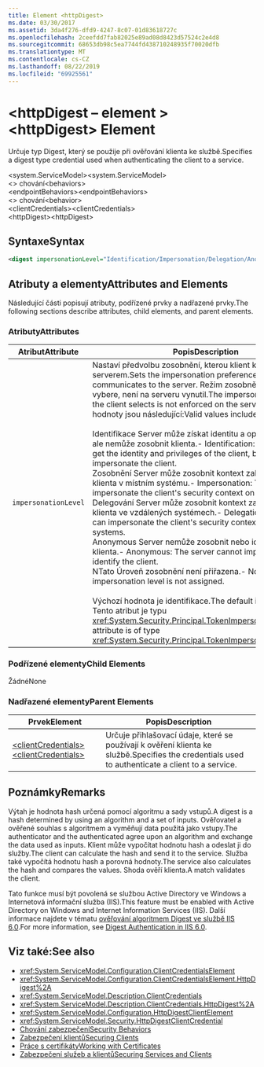 ```yaml
---
title: Element <httpDigest>
ms.date: 03/30/2017
ms.assetid: 3da4f276-dfd9-4247-8c07-01d83618727c
ms.openlocfilehash: 2ceefdd7fab82025e89ad08d8423d57524c2e4d8
ms.sourcegitcommit: 68653db98c5ea7744fd438710248935f70020dfb
ms.translationtype: MT
ms.contentlocale: cs-CZ
ms.lasthandoff: 08/22/2019
ms.locfileid: "69925561"
---
```

# <a name="httpdigest-element"></a><span data-ttu-id="84019-102">\<httpDigest – element ></span><span class="sxs-lookup"><span data-stu-id="84019-102">\<httpDigest> Element</span></span>
<span data-ttu-id="84019-103">Určuje typ Digest, který se použije při ověřování klienta ke službě.</span><span class="sxs-lookup"><span data-stu-id="84019-103">Specifies a digest type credential used when authenticating the client to a service.</span></span>  
  
 <span data-ttu-id="84019-104">\<system.ServiceModel></span><span class="sxs-lookup"><span data-stu-id="84019-104">\<system.ServiceModel></span></span>  
<span data-ttu-id="84019-105">\<> chování</span><span class="sxs-lookup"><span data-stu-id="84019-105">\<behaviors></span></span>  
<span data-ttu-id="84019-106">\<endpointBehaviors></span><span class="sxs-lookup"><span data-stu-id="84019-106">\<endpointBehaviors></span></span>  
<span data-ttu-id="84019-107">\<> chování</span><span class="sxs-lookup"><span data-stu-id="84019-107">\<behavior></span></span>  
<span data-ttu-id="84019-108">\<clientCredentials></span><span class="sxs-lookup"><span data-stu-id="84019-108">\<clientCredentials></span></span>  
<span data-ttu-id="84019-109">\<httpDigest></span><span class="sxs-lookup"><span data-stu-id="84019-109">\<httpDigest></span></span>  
  
## <a name="syntax"></a><span data-ttu-id="84019-110">Syntaxe</span><span class="sxs-lookup"><span data-stu-id="84019-110">Syntax</span></span>  
  
```xml  
<digest impersonationLevel="Identification/Impersonation/Delegation/Anonymous/None" />
```  
  
## <a name="attributes-and-elements"></a><span data-ttu-id="84019-111">Atributy a elementy</span><span class="sxs-lookup"><span data-stu-id="84019-111">Attributes and Elements</span></span>  
 <span data-ttu-id="84019-112">Následující části popisují atributy, podřízené prvky a nadřazené prvky.</span><span class="sxs-lookup"><span data-stu-id="84019-112">The following sections describe attributes, child elements, and parent elements.</span></span>  
  
### <a name="attributes"></a><span data-ttu-id="84019-113">Atributy</span><span class="sxs-lookup"><span data-stu-id="84019-113">Attributes</span></span>  
  
|<span data-ttu-id="84019-114">Atribut</span><span class="sxs-lookup"><span data-stu-id="84019-114">Attribute</span></span>|<span data-ttu-id="84019-115">Popis</span><span class="sxs-lookup"><span data-stu-id="84019-115">Description</span></span>|  
|---------------|-----------------|  
|`impersonationLevel`|<span data-ttu-id="84019-116">Nastaví předvolbu zosobnění, kterou klient komunikuje se serverem.</span><span class="sxs-lookup"><span data-stu-id="84019-116">Sets the impersonation preference that the client communicates to the server.</span></span> <span data-ttu-id="84019-117">Režim zosobnění, který klient vybere, není na serveru vynutil.</span><span class="sxs-lookup"><span data-stu-id="84019-117">The impersonation mode that the client selects is not enforced on the server.</span></span> <span data-ttu-id="84019-118">Platné hodnoty jsou následující:</span><span class="sxs-lookup"><span data-stu-id="84019-118">Valid values include the following:</span></span><br /><br /> <span data-ttu-id="84019-119">Identifikace Server může získat identitu a oprávnění klienta, ale nemůže zosobnit klienta.</span><span class="sxs-lookup"><span data-stu-id="84019-119">-   Identification: The server can get the identity and privileges of the client, but cannot impersonate the client.</span></span><br /><span data-ttu-id="84019-120">Zosobnění Server může zosobnit kontext zabezpečení klienta v místním systému.</span><span class="sxs-lookup"><span data-stu-id="84019-120">-   Impersonation: The server can impersonate the client's security context on the local system.</span></span><br /><span data-ttu-id="84019-121">Delegování Server může zosobnit kontext zabezpečení klienta ve vzdálených systémech.</span><span class="sxs-lookup"><span data-stu-id="84019-121">-   Delegation: The server can impersonate the client's security context on remote systems.</span></span><br /><span data-ttu-id="84019-122">Anonymous Server nemůže zosobnit nebo identifikovat klienta.</span><span class="sxs-lookup"><span data-stu-id="84019-122">-   Anonymous: The server cannot impersonate or identify the client.</span></span><br /><span data-ttu-id="84019-123">NTato Úroveň zosobnění není přiřazena.</span><span class="sxs-lookup"><span data-stu-id="84019-123">-   None: An impersonation level is not assigned.</span></span><br /><br /> <span data-ttu-id="84019-124">Výchozí hodnota je identifikace.</span><span class="sxs-lookup"><span data-stu-id="84019-124">The default is Identification.</span></span> <span data-ttu-id="84019-125">Tento atribut je typu <xref:System.Security.Principal.TokenImpersonationLevel>.</span><span class="sxs-lookup"><span data-stu-id="84019-125">This attribute is of type <xref:System.Security.Principal.TokenImpersonationLevel>.</span></span>|  
  
### <a name="child-elements"></a><span data-ttu-id="84019-126">Podřízené elementy</span><span class="sxs-lookup"><span data-stu-id="84019-126">Child Elements</span></span>  
 <span data-ttu-id="84019-127">Žádné</span><span class="sxs-lookup"><span data-stu-id="84019-127">None</span></span>  
  
### <a name="parent-elements"></a><span data-ttu-id="84019-128">Nadřazené elementy</span><span class="sxs-lookup"><span data-stu-id="84019-128">Parent Elements</span></span>  
  
|<span data-ttu-id="84019-129">Prvek</span><span class="sxs-lookup"><span data-stu-id="84019-129">Element</span></span>|<span data-ttu-id="84019-130">Popis</span><span class="sxs-lookup"><span data-stu-id="84019-130">Description</span></span>|  
|-------------|-----------------|  
|[<span data-ttu-id="84019-131">\<clientCredentials></span><span class="sxs-lookup"><span data-stu-id="84019-131">\<clientCredentials></span></span>](clientcredentials.md)|<span data-ttu-id="84019-132">Určuje přihlašovací údaje, které se používají k ověření klienta ke službě.</span><span class="sxs-lookup"><span data-stu-id="84019-132">Specifies the credentials used to authenticate a client to a service.</span></span>|  
  
## <a name="remarks"></a><span data-ttu-id="84019-133">Poznámky</span><span class="sxs-lookup"><span data-stu-id="84019-133">Remarks</span></span>  
 <span data-ttu-id="84019-134">Výtah je hodnota hash určená pomocí algoritmu a sady vstupů.</span><span class="sxs-lookup"><span data-stu-id="84019-134">A digest is a hash determined by using an algorithm and a set of inputs.</span></span> <span data-ttu-id="84019-135">Ověřovatel a ověřené souhlas s algoritmem a vyměňují data použitá jako vstupy.</span><span class="sxs-lookup"><span data-stu-id="84019-135">The authenticator and the authenticated agree upon an algorithm and exchange the data used as inputs.</span></span> <span data-ttu-id="84019-136">Klient může vypočítat hodnotu hash a odeslat ji do služby.</span><span class="sxs-lookup"><span data-stu-id="84019-136">The client can calculate the hash and send it to the service.</span></span> <span data-ttu-id="84019-137">Služba také vypočítá hodnotu hash a porovná hodnoty.</span><span class="sxs-lookup"><span data-stu-id="84019-137">The service also calculates the hash and compares the values.</span></span> <span data-ttu-id="84019-138">Shoda ověří klienta.</span><span class="sxs-lookup"><span data-stu-id="84019-138">A match validates the client.</span></span>  
  
 <span data-ttu-id="84019-139">Tato funkce musí být povolená se službou Active Directory ve Windows a Internetová informační služba (IIS).</span><span class="sxs-lookup"><span data-stu-id="84019-139">This feature must be enabled with Active Directory on Windows and Internet Information Services (IIS).</span></span> <span data-ttu-id="84019-140">Další informace najdete v tématu [ověřování algoritmem Digest ve službě IIS 6,0](https://go.microsoft.com/fwlink/?LinkId=88443).</span><span class="sxs-lookup"><span data-stu-id="84019-140">For more information, see [Digest Authentication in IIS 6.0](https://go.microsoft.com/fwlink/?LinkId=88443).</span></span>  
  
## <a name="see-also"></a><span data-ttu-id="84019-141">Viz také:</span><span class="sxs-lookup"><span data-stu-id="84019-141">See also</span></span>

- <xref:System.ServiceModel.Configuration.ClientCredentialsElement>
- <xref:System.ServiceModel.Configuration.ClientCredentialsElement.HttpDigest%2A>
- <xref:System.ServiceModel.Description.ClientCredentials>
- <xref:System.ServiceModel.Description.ClientCredentials.HttpDigest%2A>
- <xref:System.ServiceModel.Configuration.HttpDigestClientElement>
- <xref:System.ServiceModel.Security.HttpDigestClientCredential>
- [<span data-ttu-id="84019-142">Chování zabezpečení</span><span class="sxs-lookup"><span data-stu-id="84019-142">Security Behaviors</span></span>](../../../wcf/feature-details/security-behaviors-in-wcf.md)
- [<span data-ttu-id="84019-143">Zabezpečení klientů</span><span class="sxs-lookup"><span data-stu-id="84019-143">Securing Clients</span></span>](../../../wcf/securing-clients.md)
- [<span data-ttu-id="84019-144">Práce s certifikáty</span><span class="sxs-lookup"><span data-stu-id="84019-144">Working with Certificates</span></span>](../../../wcf/feature-details/working-with-certificates.md)
- [<span data-ttu-id="84019-145">Zabezpečení služeb a klientů</span><span class="sxs-lookup"><span data-stu-id="84019-145">Securing Services and Clients</span></span>](../../../wcf/feature-details/securing-services-and-clients.md)
